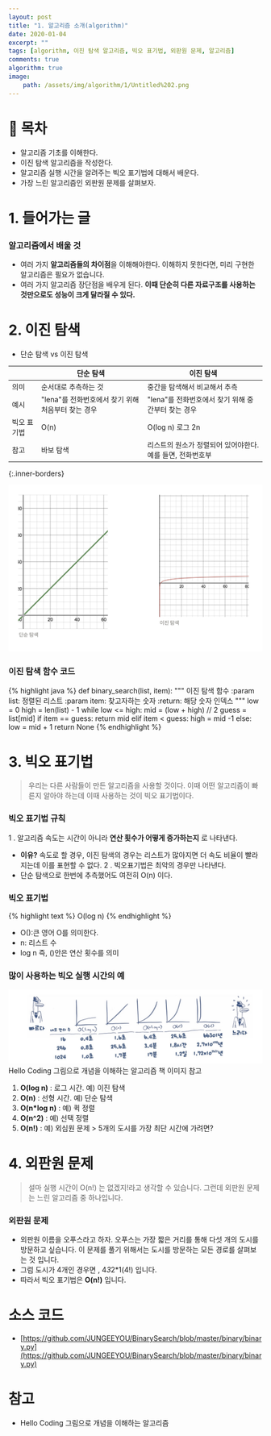 ```yaml
---
layout: post
title: "1. 알고리즘 소개(algorithm)"
date: 2020-01-04
excerpt: ""
tags: [algorithm, 이진 탐색 알고리즘, 빅오 표기법, 외판원 문제, 알고리즘]
comments: true
algorithm: true
image:
    path: /assets/img/algorithm/1/Untitled%202.png
---
```


# 👀 목차
- 알고리즘 기초를 이해한다.
- 이진 탐색 알고리즘을 작성한다.
- 알고리즘 실행 시간을 알려주는 빅오 표기법에 대해서 배운다.
- 가장 느린 알고리즘인 외판원 문제를 살펴보자.

# 1. 들어가는 글
### 알고리즘에서 배울 것
- 여러 가지 **알고리즘들의 차이점**을 이해해야한다. 이해하지 못한다면, 미리 구현한 알고리즘은 필요가 없습니다.
- 여러 가지 알고리즘 장단점을 배우게 된다. **이때 단순히 다른 자료구조를 사용하는 것만으로도 성능이 크게 달라질 수 있다.**

# 2. 이진 탐색
 - 단순 탐색 vs 이진 탐색 
 
|  |  단순 탐색 |  이진 탐색 | 
|----------|----------|----------|
| 의미 | 순서대로 추측하는 것 | 중간을 탐색해서 비교해서 추측  |
| 예시 | "lena"를 전화번호에서 찾기 위해 처음부터 찾는 경우  | "lena"를 전화번호에서 찾기 위해 중간부터 찾는 경우  |
| 빅오 표기법 | O(n)  | O(log n) 로그 2n  |
| 참고 | 바보 탐색 | 리스트의 원소가 정렬되어 있어야한다. 예를 들면, 전화번호부  |
{:.inner-borders}

![1/Untitled.png](/assets/img/algorithm/1/1.png) 
### 이진 탐색 함수 코드
{% highlight java %}
    def binary_search(list, item):
        """
        이진 탐색 함수
        :param list: 정렬된 리스트
        :param item: 찾고자하는 숫자
        :return: 해당 숫자 인덱스 
        """
        low = 0
        high = len(list) - 1
        while low <= high:
            mid = (low + high) // 2
            guess = list[mid]
            if item == guess:
                return mid
            elif item < guess:
                high = mid -1
            else:
                low = mid + 1
        return None
{% endhighlight %}

# 3. 빅오 표기법
> 우리는 다른 사람들이 만든 알고리즘을 사용할 것이다. 이때 어떤 알고리즘이 빠른지 알아야 하는데 이때 사용하는 것이 빅오 표기법이다.

### 빅오 표기법 규칙
1 . 알고리즘 속도는 시간이 아니라 **연산 횟수가 어떻게 증가하는지** 로 나타낸다. 
- **이유?** 속도로 할 경우, 이진 탐색의 경우는 리스트가 많아지면 더 속도 비율이 빨라지는데 이를 표현할 수 없다.
2 . 빅오표기법은 최악의 경우만 나타낸다.
- 단순 탐색으로 한번에 추측했어도 여전히 O(n) 이다.

### 빅오 표기법
{% highlight text %}
O(log n) 
{% endhighlight %}
- O():큰 영어 O를 의미한다.
- n: 리스트 수
- log n 즉, ()안은 연산 횟수를 의미

### 많이 사용하는 빅오 실행  시간의 예
![1/Untitled%202.png](/assets/img/algorithm/1/Untitled%202.png)
Hello Coding 그림으로 개념을 이해하는 알고리즘 책 이미지 참고 
1.  **O(log n)** : 로그 시간. 예) 이진 탐색 
2.  **O(n)** : 선형 시간. 예) 단순 탐색
3.  **O(n*log n)** : 예) 퀵 정렬 
4.  **O(n^2)** : 예) 선택 정렬
5.  **O(n!)** : 예) 외심원 문제 > 5개의 도시를 가장 최단 시간에 가려면? 

# 4. 외판원 문제
> 설마 실행 시간이 O(n!) 는 없겠지!라고 생각할 수 있습니다. 그런데 외판원 문제는 느린 알고리즘 중 하나입니다.

### 외판원 문제
- 외판원 이름을 오푸스라고 하자. 오푸스는 가장 짧은 거리를 통해 다섯 개의 도시를 방문하고 싶습니다. 이 문제를 풀기 위해서는 도시를 방문하는 모든 경로를 살펴보는 것 입니다.
- 그럼 도시가 4개인 경우면 , 4*3*2*1(4!) 입니다.
- 따라서 빅오 표기법은 **O(n!)** 입니다.

# 소스 코드
- [https://github.com/JUNGEEYOU/BinarySearch/blob/master/binary/binary.py](https://github.com/JUNGEEYOU/BinarySearch/blob/master/binary/binary.py)

# 참고
- Hello Coding 그림으로 개념을 이해하는 알고리즘
